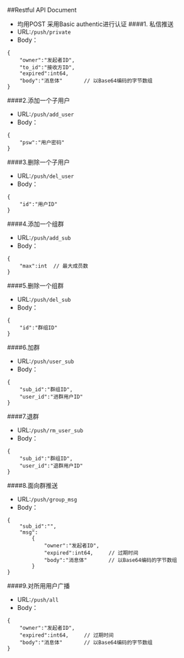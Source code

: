 ##Restful API Document
- 均用POST 采用Basic authentic进行认证
####1. 私信推送
- URL:`/push/private`
- Body：
<pre><code>{
	"owner":"发起者ID",
	"to_id":"接收方ID",
	"expired":int64,
	"body":"消息体"       // 以Base64编码的字节数组
}</code></pre>
####2.添加一个子用户
- URL:```/push/add_user```
- Body：
<pre><code>{
	"psw":"用户密码"
}</code></pre>
####3.删除一个子用户
- URL:```/push/del_user```
- Body：
<pre><code>{
	"id":"用户ID"
}</pre></code>
####4.添加一个组群
- URL:```/push/add_sub```
- Body：
<pre><code>{
	"max":int  // 最大成员数
}</pre></code>
####5.删除一个组群
- URL:```/push/del_sub```
- Body：
<pre><code>{
	"id":"群组ID"
}</pre></code>
####6.加群
- URL:```/push/user_sub```
- Body：
<pre><code>{
	"sub_id":"群组ID",
	"user_id":"进群用户ID"
}
</code></pre>
####7.退群
- URL:```/push/rm_user_sub```
- Body：
<pre><code>{
	"sub_id":"群组ID",
	"user_id":"退群用户ID"
}
</code></pre>
####8.面向群推送
- URL:```/push/group_msg```
- Body：
<pre><code>{
	"sub_id":"",
	"msg":
		{
			"owner":"发起者ID",
			"expired":int64,     // 过期时间
			"body":"消息体"       // 以Base64编码的字节数组
		}
}
</code></pre>
####9.对所用用户广播
- URL:```/push/all```
- Body：
<pre><code>{
	"owner":"发起者ID",
	"expired":int64,     // 过期时间
	"body":"消息体"       // 以Base64编码的字节数组
}</code></pre>
